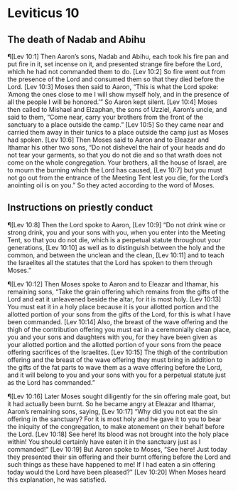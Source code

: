 # Leviticus 10

## The death of Nadab and Abihu
¶[Lev 10:1] Then Aaron’s sons, Nadab and Abihu, each took his fire pan and put fire in it, set incense on it, and presented strange fire before the Lord, which he had not commanded them to do.
[Lev 10:2] So fire went out from the presence of the Lord and consumed them so that they died before the Lord.
[Lev 10:3] Moses then said to Aaron, “This is what the Lord spoke: ‘Among the ones close to me I will show myself holy, and in the presence of all the people I will be honored.’” So Aaron kept silent.
[Lev 10:4] Moses then called to Mishael and Elzaphan, the sons of Uzziel, Aaron’s uncle, and said to them, “Come near, carry your brothers from the front of the sanctuary to a place outside the camp.”
[Lev 10:5] So they came near and carried them away in their tunics to a place outside the camp just as Moses had spoken.
[Lev 10:6] Then Moses said to Aaron and to Eleazar and Ithamar his other two sons, “Do not dishevel the hair of your heads and do not tear your garments, so that you do not die and so that wrath does not come on the whole congregation. Your brothers, all the house of Israel, are to mourn the burning which the Lord has caused,
[Lev 10:7] but you must not go out from the entrance of the Meeting Tent lest you die, for the Lord’s anointing oil is on you.” So they acted according to the word of Moses.

## Instructions on priestly conduct
¶[Lev 10:8] Then the Lord spoke to Aaron,
[Lev 10:9] “Do not drink wine or strong drink, you and your sons with you, when you enter into the Meeting Tent, so that you do not die, which is a perpetual statute throughout your generations,
[Lev 10:10] as well as to distinguish between the holy and the common, and between the unclean and the clean,
[Lev 10:11] and to teach the Israelites all the statutes that the Lord has spoken to them through Moses.”

¶[Lev 10:12] Then Moses spoke to Aaron and to Eleazar and Ithamar, his remaining sons, “Take the grain offering which remains from the gifts of the Lord and eat it unleavened beside the altar, for it is most holy.
[Lev 10:13] You must eat it in a holy place because it is your allotted portion and the allotted portion of your sons from the gifts of the Lord, for this is what I have been commanded.
[Lev 10:14] Also, the breast of the wave offering and the thigh of the contribution offering you must eat in a ceremonially clean place, you and your sons and daughters with you, for they have been given as your allotted portion and the allotted portion of your sons from the peace offering sacrifices of the Israelites.
[Lev 10:15] The thigh of the contribution offering and the breast of the wave offering they must bring in addition to the gifts of the fat parts to wave them as a wave offering before the Lord, and it will belong to you and your sons with you for a perpetual statute just as the Lord has commanded.”

¶[Lev 10:16] Later Moses sought diligently for the sin offering male goat, but it had actually been burnt. So he became angry at Eleazar and Ithamar, Aaron’s remaining sons, saying,
[Lev 10:17] “Why did you not eat the sin offering in the sanctuary? For it is most holy and he gave it to you to bear the iniquity of the congregation, to make atonement on their behalf before the Lord.
[Lev 10:18] See here! Its blood was not brought into the holy place within! You should certainly have eaten it in the sanctuary just as I commanded!”
[Lev 10:19] But Aaron spoke to Moses, “See here! Just today they presented their sin offering and their burnt offering before the Lord and such things as these have happened to me! If I had eaten a sin offering today would the Lord have been pleased?”
[Lev 10:20] When Moses heard this explanation, he was satisfied.
